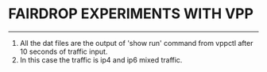 # FAIRDROP EXPERIMENTS WITH VPP
---
1. All the dat files are the output of 'show run' command from vppctl after 10 seconds of traffic input.
2. In this case the traffic is ip4 and ip6 mixed traffic.

